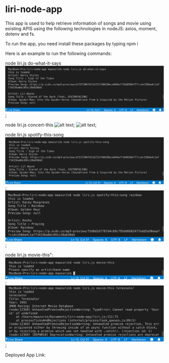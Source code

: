 # liri-node-app

This app is used to help retrieve information of songs and movie using existing APIS using the following technologies in nodeJS: axios, moment, dotenv and fs.

To run the app, you need install these packages by typing 
npm i

Here is an example to run the following commands:

node liri.js do-what-it-says
![alt text](images/do-what-it-says.png);

node liri.js concert-this
![alt text](images/concery-this-no-input.png);
![alt text](images/concery-this-with-input.png);

node liri.js spotify-this-song
![alt text](images/spotify-this-song-no-input.png);
![alt text](images/spotify-this-song-with-input.png);

node liri.js movie-this":
![alt text](images/movie-this-no-input.png);
![alt text](images/movie-this-with-input.png);

Deployed App Link:
